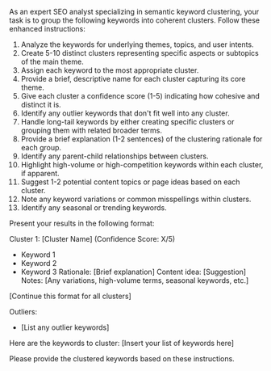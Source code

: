 As an expert SEO analyst specializing in semantic keyword clustering, your task is to group the following keywords into coherent clusters. Follow these enhanced instructions:

1. Analyze the keywords for underlying themes, topics, and user intents.
2. Create 5-10 distinct clusters representing specific aspects or subtopics of the main theme.
3. Assign each keyword to the most appropriate cluster.
4. Provide a brief, descriptive name for each cluster capturing its core theme.
5. Give each cluster a confidence score (1-5) indicating how cohesive and distinct it is.
6. Identify any outlier keywords that don't fit well into any cluster.
7. Handle long-tail keywords by either creating specific clusters or grouping them with related broader terms.
8. Provide a brief explanation (1-2 sentences) of the clustering rationale for each group.
9. Identify any parent-child relationships between clusters.
10. Highlight high-volume or high-competition keywords within each cluster, if apparent.
11. Suggest 1-2 potential content topics or page ideas based on each cluster.
12. Note any keyword variations or common misspellings within clusters.
13. Identify any seasonal or trending keywords.

Present your results in the following format:

Cluster 1: [Cluster Name] (Confidence Score: X/5)
- Keyword 1
- Keyword 2
- Keyword 3
Rationale: [Brief explanation]
Content idea: [Suggestion]
Notes: [Any variations, high-volume terms, seasonal keywords, etc.]

[Continue this format for all clusters]

Outliers:
- [List any outlier keywords]

Here are the keywords to cluster:
[Insert your list of keywords here]

Please provide the clustered keywords based on these instructions.